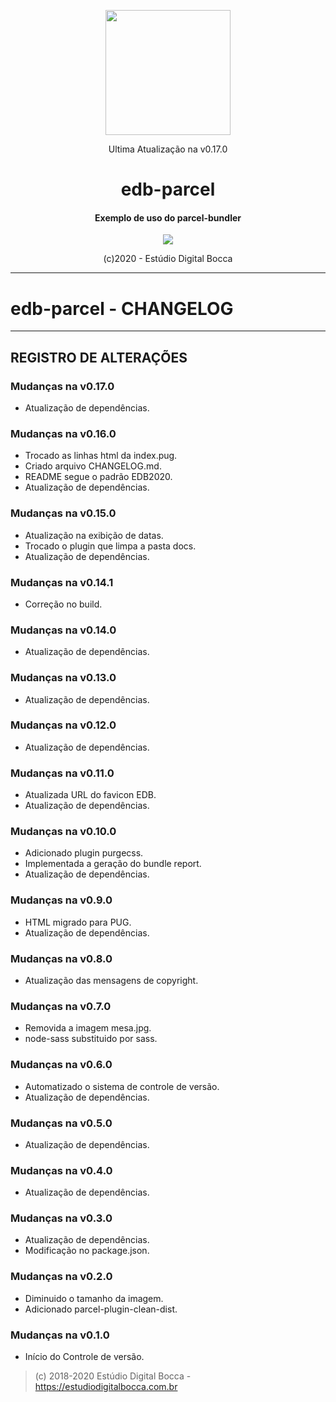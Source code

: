 <p align="center">
  <img src="https://estudiodigitalbocca.com.br/edb-logo.svg" width="200px">
  <p align="center">Ultima Atualização na v0.17.0</p>
  <h1 align="center">edb-parcel</h1>
  <h4 align="center">
    Exemplo de uso do parcel-bundler
  </h4>
  <p align="center">
    <img src="https://badgen.net/badge/version/v0.17.0/orange">
  </p>
  <p align="center">(c)2020 - Estúdio Digital Bocca</p>
</p>

---

# edb-parcel - CHANGELOG

---

## REGISTRO DE ALTERAÇÕES

### Mudanças na v0.17.0

- Atualização de dependências.

### Mudanças na v0.16.0

- Trocado as linhas html da index.pug.
- Criado arquivo CHANGELOG.md.
- README segue o padrão EDB2020.
- Atualização de dependências.

### Mudanças na v0.15.0

- Atualização na exibição de datas.
- Trocado o plugin que limpa a pasta docs.
- Atualização de dependências.

### Mudanças na v0.14.1

- Correção no build.

### Mudanças na v0.14.0

- Atualização de dependências.

### Mudanças na v0.13.0

- Atualização de dependências.

### Mudanças na v0.12.0

- Atualização de dependências.

### Mudanças na v0.11.0

- Atualizada URL do favicon EDB.
- Atualização de dependências.

### Mudanças na v0.10.0

- Adicionado plugin purgecss.
- Implementada a geração do bundle report.
- Atualização de dependências.

### Mudanças na v0.9.0

- HTML migrado para PUG.
- Atualização de dependências.

### Mudanças na v0.8.0

- Atualização das mensagens de copyright.

### Mudanças na v0.7.0

- Removida a imagem mesa.jpg.
- node-sass substituido por sass.

### Mudanças na v0.6.0

- Automatizado o sistema de controle de versão.
- Atualização de dependências.

### Mudanças na v0.5.0

- Atualização de dependências.

### Mudanças na v0.4.0

- Atualização de dependências.

### Mudanças na v0.3.0

- Atualização de dependências.
- Modificação no package.json.

### Mudanças na v0.2.0

- Diminuido o tamanho da imagem.
- Adicionado parcel-plugin-clean-dist.

### Mudanças na v0.1.0

- Início do Controle de versão.

> (c) 2018-2020 Estúdio Digital Bocca - <https://estudiodigitalbocca.com.br>
